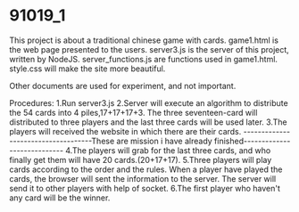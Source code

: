 # 91019_1

This project is about a traditional chinese game with cards.
game1.html is the web page presented to the users.
server3.js is the server of this project, written by NodeJS.
server_functions.js are functions used in game1.html.
style.css will make the site more beautiful.

Other documents are used for experiment, and not important.

Procedures:
1.Run server3.js
2.Server will execute an algorithm to distribute the 54 cards into 4 piles,17+17+17+3.
  The three seventeen-card will distributed to three players and the last three cards will be used later.
3.The players will received the website in which there are their cards.
------------------------------------These are mission i have already finished----------------------------
4.The players will grab for the last three cards, and who finally get them will have 20 cards.(20+17+17).
5.Three players will play cards according to the order and the rules.
  When a player have played the cards, the browser will sent the information to the server.
  The server will send it to other players with help of socket.
6.The first player who haven't any card will be the winner.
